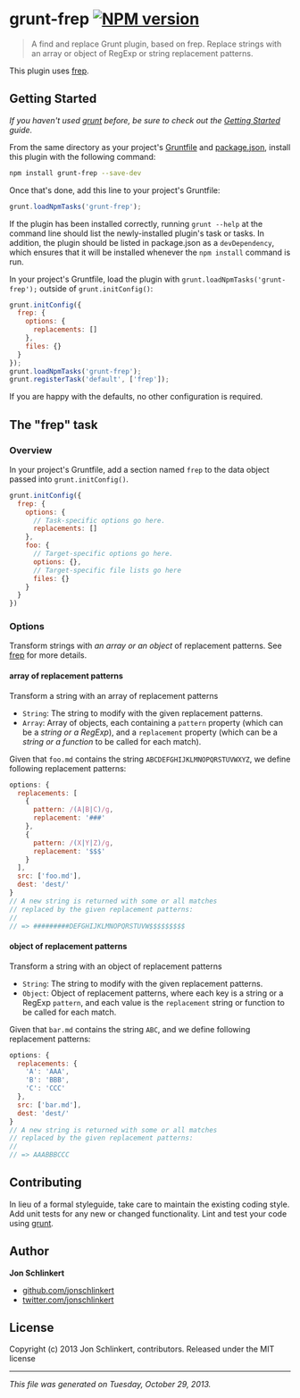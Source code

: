 # grunt-frep [![NPM version](https://badge.fury.io/js/grunt-frep.png)](http://badge.fury.io/js/grunt-frep) 

> A find and replace Grunt plugin, based on frep. Replace strings with an array or object of RegExp or string replacement patterns.

This plugin uses [frep](https://github.com/helpers/frep).

## Getting Started
_If you haven't used [grunt][] before, be sure to check out the [Getting Started][] guide._

From the same directory as your project's [Gruntfile][Getting Started] and [package.json][], install this plugin with the following command:

```bash
npm install grunt-frep --save-dev
```

Once that's done, add this line to your project's Gruntfile:

```js
grunt.loadNpmTasks('grunt-frep');
```

If the plugin has been installed correctly, running `grunt --help` at the command line should list the newly-installed plugin's task or tasks. In addition, the plugin should be listed in package.json as a `devDependency`, which ensures that it will be installed whenever the `npm install` command is run.

In your project's Gruntfile, load the plugin with `grunt.loadNpmTasks('grunt-frep');` outside of `grunt.initConfig()`:

```js
grunt.initConfig({
  frep: {
    options: {
      replacements: []
    },
    files: {}
  }
});
grunt.loadNpmTasks('grunt-frep');
grunt.registerTask('default', ['frep']);
```

If you are happy with the defaults, no other configuration is required.


## The "frep" task
### Overview
In your project's Gruntfile, add a section named `frep` to the data object passed into `grunt.initConfig()`.

```js
grunt.initConfig({
  frep: {
    options: {
      // Task-specific options go here.
      replacements: []
    },
    foo: {
      // Target-specific options go here.
      options: {},
      // Target-specific file lists go here
      files: {}
    }
  }
})
```


### Options
Transform strings with _an array or an object_ of replacement patterns. See [frep](https://github.com/helpers/frep) for more details.

#### array of replacement patterns
Transform a string with an array of replacement patterns

* `String`: The string to modify with the given replacement patterns.
* `Array`: Array of objects, each containing a `pattern` property (which can be a _string or a RegExp_), and a `replacement` property (which can be a _string or a function_ to be called for each match).

Given that `foo.md` contains the string `ABCDEFGHIJKLMNOPQRSTUVWXYZ`, we define following replacement patterns:

```js
options: {
  replacements: [
    {
      pattern: /(A|B|C)/g,
      replacement: '###'
    },
    {
      pattern: /(X|Y|Z)/g,
      replacement: '$$$'
    }
  ],
  src: ['foo.md'],
  dest: 'dest/'
}
// A new string is returned with some or all matches
// replaced by the given replacement patterns:
//
// => #########DEFGHIJKLMNOPQRSTUVW$$$$$$$$$
```

#### object of replacement patterns
Transform a string with an object of replacement patterns

* `String`: The string to modify with the given replacement patterns.
* `Object`: Object of replacement patterns, where each key is a string or a RegExp `pattern`, and each value is the `replacement` string or function to be called for each match.

Given that `bar.md` contains the string `ABC`, and we define following replacement patterns:

```js
options: {
  replacements: {
    'A': 'AAA',
    'B': 'BBB',
    'C': 'CCC'
  },
  src: ['bar.md'],
  dest: 'dest/'
}
// A new string is returned with some or all matches
// replaced by the given replacement patterns:
//
// => AAABBBCCC
```



## Contributing
In lieu of a formal styleguide, take care to maintain the existing coding style. Add unit tests for any new or changed functionality. Lint and test your code using [grunt][].

## Author
**Jon Schlinkert**

+ [github.com/jonschlinkert](https://github.com/jonschlinkert)
+ [twitter.com/jonschlinkert](http://twitter.com/jonschlinkert)

## License
Copyright (c) 2013 Jon Schlinkert, contributors.
Released under the MIT license

***

_This file was generated on Tuesday, October 29, 2013._

[grunt]: http://gruntjs.com/
[Getting Started]: https://github.com/gruntjs/grunt/blob/devel/docs/getting_started.md
[package.json]: https://npmjs.org/doc/json.html
